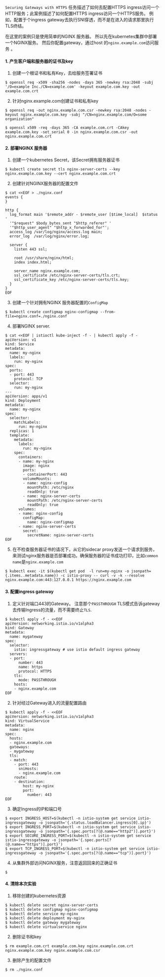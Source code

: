 `Securing Gateways with HTTPS` 任务描述了如何去配置HTTPS ingress访问一个HTTP服务；此案例描述了如何配置HTTPS ingress访问一个HTTPS服务。 例如，配置于个ingress gateway去执行SNI穿透，而不是在进入的请求那里执行TLS终结。

在这里的案例只是使用简单的NGINX 服务器。 所以先在kubernetes集群中部署一个NGINX服务。 然后你配置gateway，通过host 的`nginx.example.com`访问服务 。

#### 1. 产生客户端和服务器的证书及key

1. 创建一个根证书和私有Key，去给服务签署证书

```shell
$ openssl req -x509 -sha256 -nodes -days 365 -newkey rsa:2048 -subj '/O=example Inc./CN=example.com' -keyout example.com.key -out example.com.crt
```

2. 针对nginx.example.com创建证书和私有key

```shell
$ openssl req -out nginx.example.com.csr -newkey rsa:2048 -nodes -keyout nginx.example.com.key -subj "/CN=nginx.example.com/O=some organization"

$ openssl x509 -req -days 365 -CA example.com.crt -CAkey example.com.key -set_serial 0 -in nginx.example.com.csr -out nginx.example.com.crt
```

#### 2. 部署NGINX 服务器

1. 创建一个kubernetes Secret，该Secret拥有服务器证书

```shell
$ kubectl create secret tls nginx-server-certs --key nginx.example.com.key --cert nginx.example.com.crt
```

2. 创建针对NGINX服务器的配置文件

```shell
$ cat <<EOF > ./nginx.conf
events {
}

http {
  log_format main '$remote_addr - $remote_user [$time_local]  $status '
  '"$request" $body_bytes_sent "$http_referer" '
  '"$http_user_agent" "$http_x_forwarded_for"';
  access_log /var/log/nginx/access.log main;
  error_log  /var/log/nginx/error.log;

  server {
    listen 443 ssl;

    root /usr/share/nginx/html;
    index index.html;

    server_name nginx.example.com;
    ssl_certificate /etc/nginx-server-certs/tls.crt;
    ssl_certificate_key /etc/nginx-server-certs/tls.key;
  }
}
EOF

```

3. 创建一个针对拥有NGINX 服务器配置的`ConfigMap`

```shell
$ kubectl create configmap nginx-configmap --from-file=nginx.conf=./nginx.conf
```

4. 部署NGINX server.

```shell
$ cat <<EOF | istioctl kube-inject -f - | kubectl apply -f -
apiVersion: v1
kind: Service
metadata:
  name: my-nginx
  labels:
    run: my-nginx
spec:
  ports:
  - port: 443
    protocol: TCP
  selector:
    run: my-nginx
---
apiVersion: apps/v1
kind: Deployment
metadata:
  name: my-nginx
spec:
  selector:
    matchLabels:
      run: my-nginx
  replicas: 1
  template:
    metadata:
      labels:
        run: my-nginx
    spec:
      containers:
      - name: my-nginx
        image: nginx
        ports:
        - containerPort: 443
        volumeMounts:
        - name: nginx-config
          mountPath: /etc/nginx
          readOnly: true
        - name: nginx-server-certs
          mountPath: /etc/nginx-server-certs
          readOnly: true
      volumes:
      - name: nginx-config
        configMap:
          name: nginx-configmap
      - name: nginx-server-certs
        secret:
          secretName: nginx-server-certs
EOF

```

5. 在不检查服务器证书的请况下，从它的sidecar proxy发送一个请求到服务，来测试nginx服务器是否部署成功。确保服务器的证书成功打印，比如`common name`是`nginx.example.com`

```shell
$ kubectl exec -it $(kubectl get pod  -l run=my-nginx -o jsonpath={.items..metadata.name}) -c istio-proxy -- curl -v -k --resolve nginx.example.com:443:127.0.0.1 https://nginx.example.com
```

#### 3. 配置ingress gateway

1. 定义针对端口443的Gateway。 注意那个`PASSTHROUGH` TLS模式告诉gateway去传输Ingress的流量，而不需要终止`TLS`.

```shell
$ kubectl apply -f - <<EOF
apiVersion: networking.istio.io/v1alpha3
kind: Gateway
metadata:
  name: mygateway
spec:
  selector:
    istio: ingressgateway # use istio default ingress gateway
  servers:
  - port:
      number: 443
      name: https
      protocol: HTTPS
    tls:
      mode: PASSTHROUGH
    hosts:
    - nginx.example.com
EOF
```

2. 针对经过Gateway进入的流量配置路由

```shell
$ kubectl apply -f - <<EOF
apiVersion: networking.istio.io/v1alpha3
kind: VirtualService
metadata:
  name: nginx
spec:
  hosts:
  - nginx.example.com
  gateways:
  - mygateway
  tls:
  - match:
    - port: 443
      sniHosts:
      - nginx.example.com
    route:
    - destination:
        host: my-nginx
        port:
          number: 443
EOF

```

3. 确定Ingress的IP和端口号

```shell
$ export INGRESS_HOST=$(kubectl -n istio-system get service istio-ingressgateway -o jsonpath='{.status.loadBalancer.ingress[0].ip}')
$ export INGRESS_PORT=$(kubectl -n istio-system get service istio-ingressgateway -o jsonpath='{.spec.ports[?(@.name=="http2")].port}')
$ export SECURE_INGRESS_PORT=$(kubectl -n istio-system get service istio-ingressgateway -o jsonpath='{.spec.ports[?(@.name=="https")].port}')
$ export TCP_INGRESS_PORT=$(kubectl -n istio-system get service istio-ingressgateway -o jsonpath='{.spec.ports[?(@.name=="tcp")].port}')
```

4. 从集群外部访问NGINX服务，注意返回回来的正确证书

```shell
$ 
```

#### 4. 清除本次实验

1. 移除创建的kubernetes资源

```shell
$ kubectl delete secret nginx-server-certs
$ kubectl delete configmap nginx-configmap
$ kubectl delete service my-nginx
$ kubectl delete deployment my-nginx
$ kubectl delete gateway mygateway
$ kubectl delete virtualservice nginx
```

2. 删除证书和key

```shell
$ rm example.com.crt example.com.key nginx.example.com.crt nginx.example.com.key nginx.example.com.csr
```

3. 删除产生的配置文件

```shell
$ rm ./nginx.conf
```
